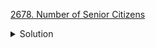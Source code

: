 [2678. Number of Senior Citizens](https://leetcode.com/contest/biweekly-contest-104/problems/number-of-senior-citizens/)

<details><summary>Solution</summary>

![](../../../../assets/2678.png)

</details>
